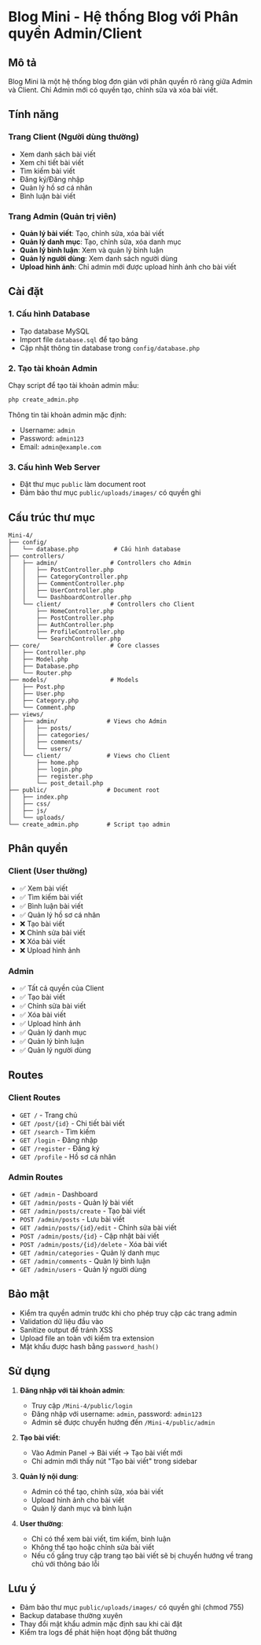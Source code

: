 # Blog Mini - Hệ thống Blog với Phân quyền Admin/Client

## Mô tả
Blog Mini là một hệ thống blog đơn giản với phân quyền rõ ràng giữa Admin và Client. Chỉ Admin mới có quyền tạo, chỉnh sửa và xóa bài viết.

## Tính năng

### Trang Client (Người dùng thường)
- Xem danh sách bài viết
- Xem chi tiết bài viết
- Tìm kiếm bài viết
- Đăng ký/Đăng nhập
- Quản lý hồ sơ cá nhân
- Bình luận bài viết

### Trang Admin (Quản trị viên)
- **Quản lý bài viết**: Tạo, chỉnh sửa, xóa bài viết
- **Quản lý danh mục**: Tạo, chỉnh sửa, xóa danh mục
- **Quản lý bình luận**: Xem và quản lý bình luận
- **Quản lý người dùng**: Xem danh sách người dùng
- **Upload hình ảnh**: Chỉ admin mới được upload hình ảnh cho bài viết

## Cài đặt

### 1. Cấu hình Database
- Tạo database MySQL
- Import file `database.sql` để tạo bảng
- Cập nhật thông tin database trong `config/database.php`

### 2. Tạo tài khoản Admin
Chạy script để tạo tài khoản admin mẫu:
```bash
php create_admin.php
```

Thông tin tài khoản admin mặc định:
- Username: `admin`
- Password: `admin123`
- Email: `admin@example.com`

### 3. Cấu hình Web Server
- Đặt thư mục `public` làm document root
- Đảm bảo thư mục `public/uploads/images/` có quyền ghi

## Cấu trúc thư mục

```
Mini-4/
├── config/
│   └── database.php          # Cấu hình database
├── controllers/
│   ├── admin/               # Controllers cho Admin
│   │   ├── PostController.php
│   │   ├── CategoryController.php
│   │   ├── CommentController.php
│   │   ├── UserController.php
│   │   └── DashboardController.php
│   └── client/              # Controllers cho Client
│       ├── HomeController.php
│       ├── PostController.php
│       ├── AuthController.php
│       ├── ProfileController.php
│       └── SearchController.php
├── core/                    # Core classes
│   ├── Controller.php
│   ├── Model.php
│   ├── Database.php
│   └── Router.php
├── models/                  # Models
│   ├── Post.php
│   ├── User.php
│   ├── Category.php
│   └── Comment.php
├── views/
│   ├── admin/              # Views cho Admin
│   │   ├── posts/
│   │   ├── categories/
│   │   ├── comments/
│   │   └── users/
│   └── client/             # Views cho Client
│       ├── home.php
│       ├── login.php
│       ├── register.php
│       └── post_detail.php
├── public/                 # Document root
│   ├── index.php
│   ├── css/
│   ├── js/
│   └── uploads/
└── create_admin.php        # Script tạo admin
```

## Phân quyền

### Client (User thường)
- ✅ Xem bài viết
- ✅ Tìm kiếm bài viết
- ✅ Bình luận bài viết
- ✅ Quản lý hồ sơ cá nhân
- ❌ Tạo bài viết
- ❌ Chỉnh sửa bài viết
- ❌ Xóa bài viết
- ❌ Upload hình ảnh

### Admin
- ✅ Tất cả quyền của Client
- ✅ Tạo bài viết
- ✅ Chỉnh sửa bài viết
- ✅ Xóa bài viết
- ✅ Upload hình ảnh
- ✅ Quản lý danh mục
- ✅ Quản lý bình luận
- ✅ Quản lý người dùng

## Routes

### Client Routes
- `GET /` - Trang chủ
- `GET /post/{id}` - Chi tiết bài viết
- `GET /search` - Tìm kiếm
- `GET /login` - Đăng nhập
- `GET /register` - Đăng ký
- `GET /profile` - Hồ sơ cá nhân

### Admin Routes
- `GET /admin` - Dashboard
- `GET /admin/posts` - Quản lý bài viết
- `GET /admin/posts/create` - Tạo bài viết
- `POST /admin/posts` - Lưu bài viết
- `GET /admin/posts/{id}/edit` - Chỉnh sửa bài viết
- `POST /admin/posts/{id}` - Cập nhật bài viết
- `POST /admin/posts/{id}/delete` - Xóa bài viết
- `GET /admin/categories` - Quản lý danh mục
- `GET /admin/comments` - Quản lý bình luận
- `GET /admin/users` - Quản lý người dùng

## Bảo mật

- Kiểm tra quyền admin trước khi cho phép truy cập các trang admin
- Validation dữ liệu đầu vào
- Sanitize output để tránh XSS
- Upload file an toàn với kiểm tra extension
- Mật khẩu được hash bằng `password_hash()`

## Sử dụng

1. **Đăng nhập với tài khoản admin**:
   - Truy cập `/Mini-4/public/login`
   - Đăng nhập với username: `admin`, password: `admin123`
   - Admin sẽ được chuyển hướng đến `/Mini-4/public/admin`

2. **Tạo bài viết**:
   - Vào Admin Panel → Bài viết → Tạo bài viết mới
   - Chỉ admin mới thấy nút "Tạo bài viết" trong sidebar

3. **Quản lý nội dung**:
   - Admin có thể tạo, chỉnh sửa, xóa bài viết
   - Upload hình ảnh cho bài viết
   - Quản lý danh mục và bình luận

4. **User thường**:
   - Chỉ có thể xem bài viết, tìm kiếm, bình luận
   - Không thể tạo hoặc chỉnh sửa bài viết
   - Nếu cố gắng truy cập trang tạo bài viết sẽ bị chuyển hướng về trang chủ với thông báo lỗi

## Lưu ý

- Đảm bảo thư mục `public/uploads/images/` có quyền ghi (chmod 755)
- Backup database thường xuyên
- Thay đổi mật khẩu admin mặc định sau khi cài đặt
- Kiểm tra logs để phát hiện hoạt động bất thường 